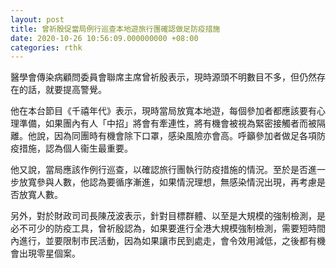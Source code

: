 ```yaml
---
layout: post
title: 曾祈殷促當局例行巡查本地遊旅行團確認做足防疫措施
date: 2020-10-26 10:56:09.000000000 +08:00
categories: rthk
---
```


醫學會傳染病顧問委員會聯席主席曾祈殷表示，現時源頭不明數目不多，但仍然存在的話，就要提高警覺。

他在本台節目《千禧年代》表示，現時當局放寬本地遊，每個參加者都應該要有心理準備，如果團內有人「中招」將會有牽連性，將有機會被視為緊密接觸者而被隔離。他說，因為同團時有機會除下口罩，感染風險亦會高。呼籲參加者做足各項防疫措施，認為個人衞生最重要。

他又說，當局應該作例行巡查，以確認旅行團執行防疫措施的情況。至於是否進一步放寬參與人數，他認為要循序漸進，如果情況理想，無感染情況出現，再考慮是否放寬人數。

另外，對於財政司司長陳茂波表示，針對目標群體、以至是大規模的強制檢測，是必不可少的防疫工具，曾祈殷認為，如果要進行全港大規模強制檢測，需要短時間內進行，並要限制巿民活動，因為如果讓巿民到處走，會令效用減低，之後都有機會出現零星個案。
